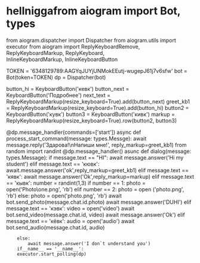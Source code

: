 # hellniggafrom aiogram import Bot, types
from aiogram.dispatcher import Dispatcher
from aiogram.utils import executor
from aiogram import ReplyKeyboardRemove, \
    ReplyKeyboardMarkup, ReplyKeyboard, \
    InlineKeyboardMarkup, InlineKeyboardButton


TOKEN = '6348129789:AAGYqJUYjUNMokEEutj-wugepJ61j7v6sfw'
bot = Bot(token=TOKEN)
dp = Dispatcher(bot)

button_hi = KeyboardButton('кевк')
button_next = KeyboardButton('Подробнее')
next_text = ReplyKeyboardMarkup(resize_keyboard=True).add(button_next)
greet_kb1 = ReplyKeyboardMarkup(resize_keyboard=True).add(button_hi)
button2 = KeyboardButton('кувк')
button3 = KeyboardButton('кивк')
markup = ReplyKeyboardMarkup(resize_keyboard=True).row(button2, button3)



@dp.message_handler(commands=['start'])
async def process_start_command(message: types.Messge):
    await message.reply('Здарова!\nНапиши мне!', reply_markup=greet_kb1)
    from random import randint
    @dp.message_handler()
    asunc def dialog(message: types.Message):
    if message.text == "HI":
        await message.answer('Hi my student')
    elif message.text == 'кювк':
        await.message.answer('ok',reply_markup=greet_kb1)
    elif message.text == 'кявк':
        await message.answer('Ok',reply_markup=markup)
    elif message.text == 'кывк':
        number = randint(1,3)
        if number == 1:
            photo = open('Photo\one.png', 'rb')
        elif number == 2:
            photo = open ('photo.png', 'rb')
        else:
            photo = open('photo.png', 'rb')
            await bot.send_photo(message.chat.id.photo)
            await message.answer('DUHI')
        elif message.text == 'кэвк':
            video = open('video')
            await bot.send_video(message.chat.id, video)
            await message.answer('Ok')
        elif message.text == 'кёвк':
            audio = open('audio')
            await bot.send_audio(message.chat.id, audio)

        else:
            await message.answer('I don`t understand you')
        if__name__ == '__name__':
        executor.start_polling(dp)
